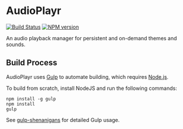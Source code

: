 <!-- {{Top}} -->
# AudioPlayr
[![Build Status](https://travis-ci.org/FullScreenShenanigans/AudioPlayr.svg?branch=master)](https://travis-ci.org/FullScreenShenanigans/AudioPlayr)
[![NPM version](https://badge.fury.io/js/audioplayr.svg)](http://badge.fury.io/js/audioplayr)

An audio playback manager for persistent and on-demand themes and sounds.
<!-- {{/Top}} -->

<!-- {{Builds}} -->
## Build Process

AudioPlayr uses [Gulp](http://gulpjs.com/) to automate building, which requires [Node.js](http://node.js.org).

To build from scratch, install NodeJS and run the following commands:

```
npm install -g gulp
npm install
gulp
```



See [gulp-shenanigans](https://github.com/FullScreenShenanigans/gulp-shenanigans) for detailed Gulp usage.
<!-- {{/Builds}} -->
